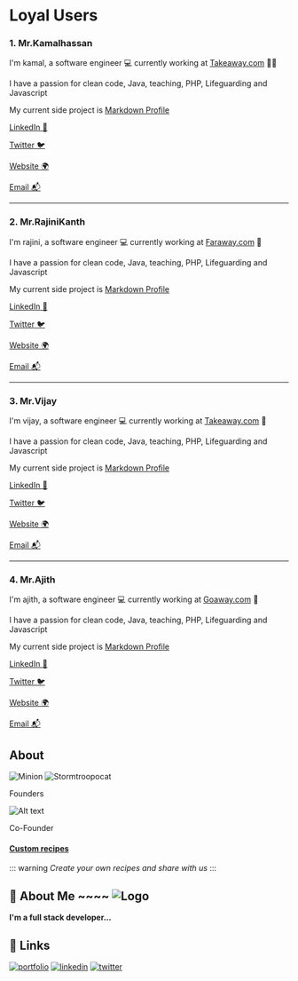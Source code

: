 # Loyal Users

### 1. Mr.Kamalhassan
I'm kamal, a software engineer 💻 currently working at [Takeaway.com](https://takeaway.com) 🍲🥡

I have a passion for clean code, Java, teaching, PHP, Lifeguarding and Javascript

My current side project is [Markdown Profile](https://markdownprofile.com)

[LinkedIn 💼](https://linkedin.com/in/dannyverpoort)

[Twitter 🐦](https://twitter.com/dannyverp)

[Website 🌍](https://dannyverpoort.dev/)

[Email 📬](mailto:hallo@dannyverpoort.nl)

---

### 2. Mr.RajiniKanth
I'm rajini, a software engineer 💻 currently working at [Faraway.com](https://takeaway.com) 🍲

I have a passion for clean code, Java, teaching, PHP, Lifeguarding and Javascript

My current side project is [Markdown Profile](https://markdownprofile.com)

[LinkedIn 💼](https://linkedin.com/in/dannyverpoort)

[Twitter 🐦](https://twitter.com/dannyverp)

[Website 🌍](https://dannyverpoort.dev/)

[Email 📬](mailto:hallo@dannyverpoort.nl)

---

### 3. Mr.Vijay
I'm vijay, a software engineer 💻 currently working at [Takeaway.com](https://takeaway.com) 🥡

I have a passion for clean code, Java, teaching, PHP, Lifeguarding and Javascript

My current side project is [Markdown Profile](https://markdownprofile.com)

[LinkedIn 💼](https://linkedin.com/in/dannyverpoort)

[Twitter 🐦](https://twitter.com/dannyverp)

[Website 🌍](https://dannyverpoort.dev/)

[Email 📬](mailto:hallo@dannyverpoort.nl)

---

### 4. Mr.Ajith
I'm ajith, a software engineer 💻 currently working at [Goaway.com](https://takeaway.com) 🍲

I have a passion for clean code, Java, teaching, PHP, Lifeguarding and Javascript

My current side project is [Markdown Profile](https://markdownprofile.com)

[LinkedIn 💼](https://linkedin.com/in/dannyverpoort)

[Twitter 🐦](https://twitter.com/dannyverp)

[Website 🌍](https://dannyverpoort.dev/)

[Email 📬](mailto:hallo@dannyverpoort.nl)


## About

![Minion](https://octodex.github.com/images/minion.png)
![Stormtroopocat](https://octodex.github.com/images/stormtroopocat.jpg "The Stormtroopocat")

Founders

![Alt text][id]

Co-Founder

[id]: https://octodex.github.com/images/dojocat.jpg  "The Dojocat"



#### [Custom recipes](https://github.com/markdown-it/markdown-it-container)

::: warning
*Create your own recipes and share with us*
:::

## 🚀 About Me     ~~~~ ![Logo](https://dev-to-uploads.s3.amazonaws.com/uploads/articles/th5xamgrr6se0x5ro4g6.png)

**I'm a full stack developer...**


## 🔗 Links
[![portfolio](https://img.shields.io/badge/my_portfolio-000?style=for-the-badge&logo=ko-fi&logoColor=white)](https://katherinempeterson.com/)
[![linkedin](https://img.shields.io/badge/linkedin-0A66C2?style=for-the-badge&logo=linkedin&logoColor=white)](https://www.linkedin.com/)
[![twitter](https://img.shields.io/badge/twitter-1DA1F2?style=for-the-badge&logo=twitter&logoColor=white)](https://twitter.com/)

